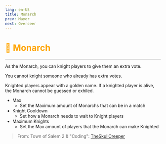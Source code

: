 ```yaml
---
lang: en-US
title: Monarch
prev: Mayor
next: Overseer
---
```


# <font color="#ffa500">👑 <b>Monarch</b></font> <Badge text="Power" type="tip" vertical="middle"/>
---

As the Monarch, you can knight players to give them an extra vote.

You cannot knight someone who already has extra votes.

Knighted players appear with a golden name.
If a knighted player is alive, the Monarch cannot be guessed or exhiled.

* Max
  * Set the Maximum amount of Monarchs that can be in a match
* Knight Cooldown
  * Set how a Monarch needs to wait to Knight players
* Maximum Knights
  * Set the Max amount of players that the Monarch can make Knighted

> From: Town of Salem 2 & "Coding": [TheSkullCreeper](https://github.com/Loonie-Toons)